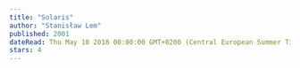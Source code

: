 ```yaml
---
title: "Solaris"
author: "Stanisław Lem"
published: 2001
dateRead: Thu May 10 2018 00:00:00 GMT+0200 (Central European Summer Time)
stars: 4
---
```


